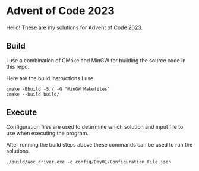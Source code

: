 # Advent of Code 2023

Hello! These are my solutions for Advent of Code 2023.


## Build

I use a combination of CMake and MinGW for building the source code in this repo.

Here are the build instructions I use:
```
cmake -Bbuild -S./ -G "MinGW Makefiles"
cmake --build build/
```

## Execute

Configuration files are used to determine which solution and input file to use when executing the program.

After running the build steps above these commands can be used to run the solutions.
```
./build/aoc_driver.exe -c config/Day01/Configuration_File.json
```
